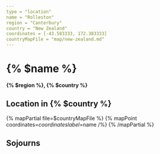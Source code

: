 ```yaml
---
type = "location"
name = "Rolleston"
region = "Canterbury"
country = "New Zealand"
coordinates = [-43.583333, 172.383333]
countryMapFile = "map/new-zealand.md"
---
```


# {% $name %}

**{% $region %}, {% $country %}**

## Location in {% $country %}

{% mapPartial file=$countryMapFile %}
  {% mapPoint coordinates=$coordinates label=$name /%}
{% /mapPartial %}

## Sojourns
